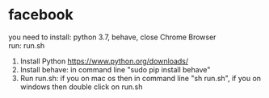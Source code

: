 # facebook
you need to install: python 3.7, behave, close Chrome Browser   
run: run.sh  
1. Install Python https://www.python.org/downloads/  
2. Install behave: in command line "sudo pip install behave"  
3. Run run.sh: if you on mac os then in command line "sh run.sh", if you on windows then double click on run.sh  
